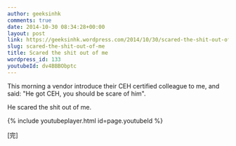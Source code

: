 ```yaml
---
author: geeksinhk
comments: true
date: 2014-10-30 08:34:28+00:00
layout: post
link: https://geeksinhk.wordpress.com/2014/10/30/scared-the-shit-out-of-me/
slug: scared-the-shit-out-of-me
title: Scared the shit out of me
wordpress_id: 133
youtubeId: dv4BBBObptc
---
```


This morning a vendor introduce their CEH certified colleague to me, and said: "He got CEH, you should be scare of him".

He scared the shit out of me.

{% include youtubeplayer.html id=page.youtubeId %}

[完]
